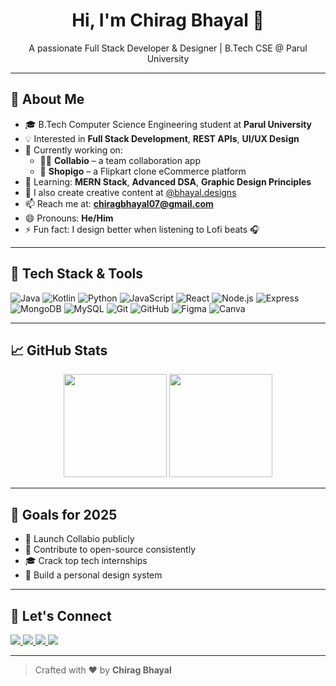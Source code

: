 

<h1 align="center">Hi, I'm Chirag Bhayal 👋</h1>
<p align="center">A passionate Full Stack Developer & Designer | B.Tech CSE @ Parul University</p>

---

## 🚀 About Me

- 🎓 B.Tech Computer Science Engineering student at **Parul University**
- 💡 Interested in **Full Stack Development**, **REST APIs**, **UI/UX Design**
- 🔭 Currently working on:
  - 🧑‍💻 **Collabio** – a team collaboration app
  - 🛒 **Shopigo** – a Flipkart clone eCommerce platform
- 🌱 Learning: **MERN Stack**, **Advanced DSA**, **Graphic Design Principles**
- 🎨 I also create creative content at [@bhayal.designs](https://instagram.com/bhayal.designs)
- 📫 Reach me at: **chiragbhayal07@gmail.com**
- 😄 Pronouns: **He/Him**
- ⚡ Fun fact: I design better when listening to Lofi beats 🎧

---

## 🧠 Tech Stack & Tools

![Java](https://img.shields.io/badge/Java-ED8B00?style=for-the-badge&logo=openjdk)
![Kotlin](https://img.shields.io/badge/Kotlin-7F52FF?style=for-the-badge&logo=kotlin)
![Python](https://img.shields.io/badge/Python-FFD43B?style=for-the-badge&logo=python)
![JavaScript](https://img.shields.io/badge/JavaScript-F7DF1E?style=for-the-badge&logo=javascript)
![React](https://img.shields.io/badge/React-20232A?style=for-the-badge&logo=react)
![Node.js](https://img.shields.io/badge/Node.js-339933?style=for-the-badge&logo=nodedotjs)
![Express](https://img.shields.io/badge/Express.js-404D59?style=for-the-badge)
![MongoDB](https://img.shields.io/badge/MongoDB-4EA94B?style=for-the-badge&logo=mongodb)
![MySQL](https://img.shields.io/badge/MySQL-00758F?style=for-the-badge&logo=mysql)
![Git](https://img.shields.io/badge/Git-F05032?style=for-the-badge&logo=git)
![GitHub](https://img.shields.io/badge/GitHub-181717?style=for-the-badge&logo=github)
![Figma](https://img.shields.io/badge/Figma-000000?style=for-the-badge&logo=figma)
![Canva](https://img.shields.io/badge/Canva-00C4CC?style=for-the-badge&logo=canva)

---

## 📈 GitHub Stats

<p align="center">
  <img src="https://github-readme-stats.vercel.app/api?username=chiragbhayal&show_icons=true&theme=tokyonight&count_private=true" height="165" />
  <img src="https://github-readme-stats.vercel.app/api/top-langs/?username=chiragbhayal&layout=compact&theme=tokyonight" height="165" />
</p>

---

## 🎯 Goals for 2025

- 🚀 Launch Collabio publicly
- 👥 Contribute to open-source consistently
- 🎓 Crack top tech internships
- 🎨 Build a personal design system

---

## 🤝 Let's Connect

<p align="left">
  <a href="https://linkedin.com/in/chiragbhayal" target="_blank">
    <img src="https://img.shields.io/badge/LinkedIn-blue?style=for-the-badge&logo=linkedin" />
  </a>
  <a href="https://github.com/chiragbhayal" target="_blank">
    <img src="https://img.shields.io/badge/GitHub-black?style=for-the-badge&logo=github" />
  </a>
  <a href="mailto:chiragbhayal07@gmail.com">
    <img src="https://img.shields.io/badge/Gmail-red?style=for-the-badge&logo=gmail" />
  </a>
  <a href="https://instagram.com/bhayal.designs" target="_blank">
    <img src="https://img.shields.io/badge/Instagram-E4405F?style=for-the-badge&logo=instagram" />
  </a>
</p>

---

> Crafted with ❤️ by **Chirag Bhayal**

